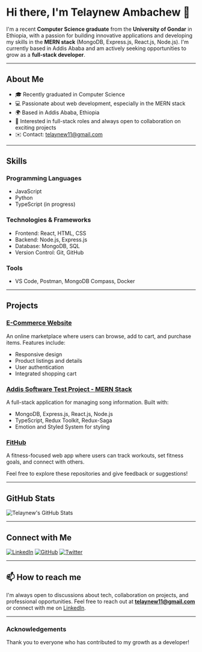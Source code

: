 # Hi there, I'm Telaynew Ambachew 👋

I'm a recent **Computer Science graduate** from the **University of Gondar** in Ethiopia, with a passion for building innovative applications and developing my skills in the **MERN stack** (MongoDB, Express.js, React.js, Node.js). I'm currently based in Addis Ababa and am actively seeking opportunities to grow as a **full-stack developer**. 

---

## About Me

- 🎓 Recently graduated in Computer Science
- 💻 Passionate about web development, especially in the MERN stack
- 🌍 Based in Addis Ababa, Ethiopia
- 🎯 Interested in full-stack roles and always open to collaboration on exciting projects
- ✉️ Contact: [telaynew11@gmail.com](mailto:telaynew11@gmail.com)

---

## Skills

### Programming Languages
- JavaScript
- Python
- TypeScript (in progress)

### Technologies & Frameworks
- Frontend: React, HTML, CSS
- Backend: Node.js, Express.js
- Database: MongoDB, SQL
- Version Control: Git, GitHub

### Tools
- VS Code, Postman, MongoDB Compass, Docker

---

## Projects

### [E-Commerce Website](https://github.com/your-username/ecommerce)
An online marketplace where users can browse, add to cart, and purchase items. Features include:
- Responsive design
- Product listings and details
- User authentication
- Integrated shopping cart

### [Addis Software Test Project - MERN Stack](https://github.com/your-username/addis-software-test)
A full-stack application for managing song information. Built with:
- MongoDB, Express.js, React.js, Node.js
- TypeScript, Redux Toolkit, Redux-Saga
- Emotion and Styled System for styling

### [FitHub](https://github.com/your-username/fithub)
A fitness-focused web app where users can track workouts, set fitness goals, and connect with others. 

Feel free to explore these repositories and give feedback or suggestions!

---

## GitHub Stats

![Telaynew's GitHub Stats](https://github-readme-stats.vercel.app/api?username=your-username&show_icons=true&theme=radical)

---

## Connect with Me

[![LinkedIn](https://img.shields.io/badge/LinkedIn-0077B5?style=for-the-badge&logo=linkedin&logoColor=white)](https://linkedin.com/in/your-username)
[![GitHub](https://img.shields.io/badge/GitHub-181717?style=for-the-badge&logo=github&logoColor=white)](https://github.com/your-username)
[![Twitter](https://img.shields.io/badge/Twitter-1DA1F2?style=for-the-badge&logo=twitter&logoColor=white)](https://twitter.com/your-username)

---

## 📫 How to reach me

I'm always open to discussions about tech, collaboration on projects, and professional opportunities. Feel free to reach out at **telaynew11@gmail.com** or connect with me on [LinkedIn](https://linkedin.com/in/your-username).

---

### Acknowledgements
Thank you to everyone who has contributed to my growth as a developer!
